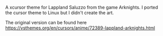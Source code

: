 A xcursor theme for Lappland Saluzzo from the game Arknights.
I ported the cursor theme to Linux but I didn't create the art.

The original version can be found here
https://vsthemes.org/en/cursors/anime/72389-lappland-arknights.html


